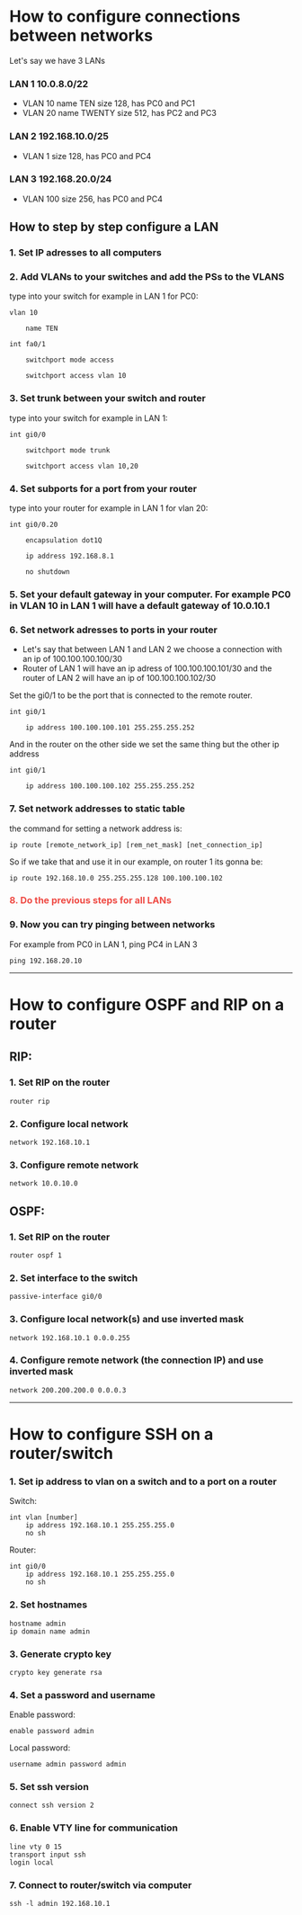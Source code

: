 # How to configure connections between networks

Let's say we have 3 LANs
### LAN 1 10.0.8.0/22
- VLAN 10 name TEN size 128, has PC0 and PC1
- VLAN 20 name TWENTY size 512, has PC2 and PC3
### LAN 2 192.168.10.0/25
- VLAN 1 size 128, has PC0 and PC4
### LAN 3 192.168.20.0/24
- VLAN 100 size 256, has PC0 and PC4

## How to step by step configure a LAN

### 1. Set IP adresses to all computers

### 2. Add VLANs to your switches and add the PSs to the VLANS

type into your switch for example in LAN 1 for PC0:

    vlan 10

        name TEN

    int fa0/1

        switchport mode access

        switchport access vlan 10

### 3. Set trunk between your switch and router

type into your switch for example in LAN 1:

    int gi0/0

        switchport mode trunk

        switchport access vlan 10,20

### 4. Set subports for a port from your <b>router</b>
type into your router for example in LAN 1 for vlan 20:

    int gi0/0.20

        encapsulation dot1Q

        ip address 192.168.8.1

        no shutdown

### 5. Set your default gateway in your computer. For example PC0 in VLAN 10 in LAN 1 will have a default gateway of <b>10.0.10.1</b>

### 6. Set network adresses to ports in your router
- Let's say that between LAN 1 and LAN 2 we choose a connection with an ip of 100.100.100.100/30
- Router of LAN 1 will have an ip adress of 100.100.100.101/30 and the router of LAN 2 will have an ip of 100.100.100.102/30

Set the gi0/1 to be the port that is connected to the remote router.

    int gi0/1

        ip address 100.100.100.101 255.255.255.252

And in the router on the other side we set the same thing but the other ip address

    int gi0/1

        ip address 100.100.100.102 255.255.255.252

### 7. Set network addresses to static table

the command for setting a network address is:
```
ip route [remote_network_ip] [rem_net_mask] [net_connection_ip]
```
So if we take that and use it in our example, on router 1 its gonna be:
```
ip route 192.168.10.0 255.255.255.128 100.100.100.102
```

### <p style="color: #ef4b45">8. Do the previous steps for all LANs</p>

### 9. Now you can try pinging between networks
For example from PC0 in LAN 1, ping PC4 in LAN 3
```
ping 192.168.20.10
```

<hr>

# How to configure OSPF and RIP on a router
## RIP:
### 1. Set RIP on the router
```
router rip
```
### 2. Configure local network
```
network 192.168.10.1
```
### 3. Configure remote network
```
network 10.0.10.0
```
## OSPF:
### 1. Set RIP on the router
```
router ospf 1
```
### 2. Set interface to the switch
```
passive-interface gi0/0
```
### 3. Configure local network(s) and use inverted mask
```
network 192.168.10.1 0.0.0.255
```
### 4. Configure remote network (the connection IP) and use inverted mask
```
network 200.200.200.0 0.0.0.3
```

<hr>

# How to configure SSH on a router/switch

### 1. Set ip address to vlan on a switch and to a port on a router
Switch:
```
int vlan [number]
    ip address 192.168.10.1 255.255.255.0
    no sh
```
Router:
```
int gi0/0
    ip address 192.168.10.1 255.255.255.0
    no sh
```
### 2. Set hostnames
```
hostname admin
ip domain name admin
```

### 3. Generate crypto key
```
crypto key generate rsa
```

### 4. Set a password and username
Enable password:
```
enable password admin
```
Local password:
```
username admin password admin
```

### 5. Set ssh version
```
connect ssh version 2
```

### 6. Enable VTY line for communication
```
line vty 0 15
transport input ssh
login local
```

### 7. Connect to router/switch via computer
```
ssh -l admin 192.168.10.1
```

